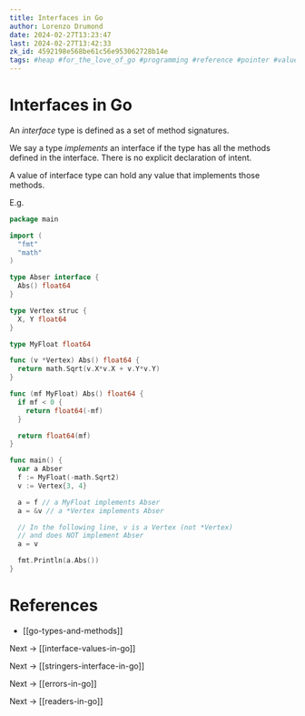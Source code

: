 ```yaml
---
title: Interfaces in Go
author: Lorenzo Drumond
date: 2024-02-27T13:23:47
last: 2024-02-27T13:42:33
zk_id: 4592198e568be61c56e953062728b14e
tags: #heap #for_the_love_of_go #programming #reference #pointer #value #pass_by #methods #interface #golang #stack
---
```



# Interfaces in Go

An _interface_ type is defined as a set of method signatures.

We say a type _implements_ an interface if the type has all the methods defined in the interface. There is no explicit declaration of intent.

A value of interface type can hold any value that implements those methods.

E.g.
```go
package main

import (
  "fmt"
  "math"
)

type Abser interface {
  Abs() float64
}

type Vertex struc {
  X, Y float64
}

type MyFloat float64

func (v *Vertex) Abs() float64 {
  return math.Sqrt(v.X*v.X + v.Y*v.Y)
}

func (mf MyFloat) Abs() float64 {
  if mf < 0 {
    return float64(-mf)
  }

  return float64(mf)
}

func main() {
  var a Abser
  f := MyFloat(-math.Sqrt2)
  v := Vertex{3, 4}

  a = f // a MyFloat implements Abser
  a = &v // a *Vertex implements Abser

  // In the following line, v is a Vertex (not *Vertex)
  // and does NOT implement Abser
  a = v

  fmt.Println(a.Abs())
}
```

# References
- [[go-types-and-methods]]

Next -> [[interface-values-in-go]]

Next -> [[stringers-interface-in-go]]

Next -> [[errors-in-go]]

Next -> [[readers-in-go]]
